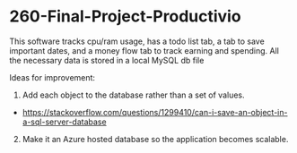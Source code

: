 # 260-Final-Project-Productivio

This software tracks cpu/ram usage, has a todo list tab, a tab to save important dates,
and a money flow tab to track earning and spending.
All the necessary data is stored in a local MySQL db file

Ideas for improvement:
1. Add each object to the database rather than a set of values.
  - https://stackoverflow.com/questions/1299410/can-i-save-an-object-in-a-sql-server-database
  
2. Make it an Azure hosted database so the application becomes scalable.

